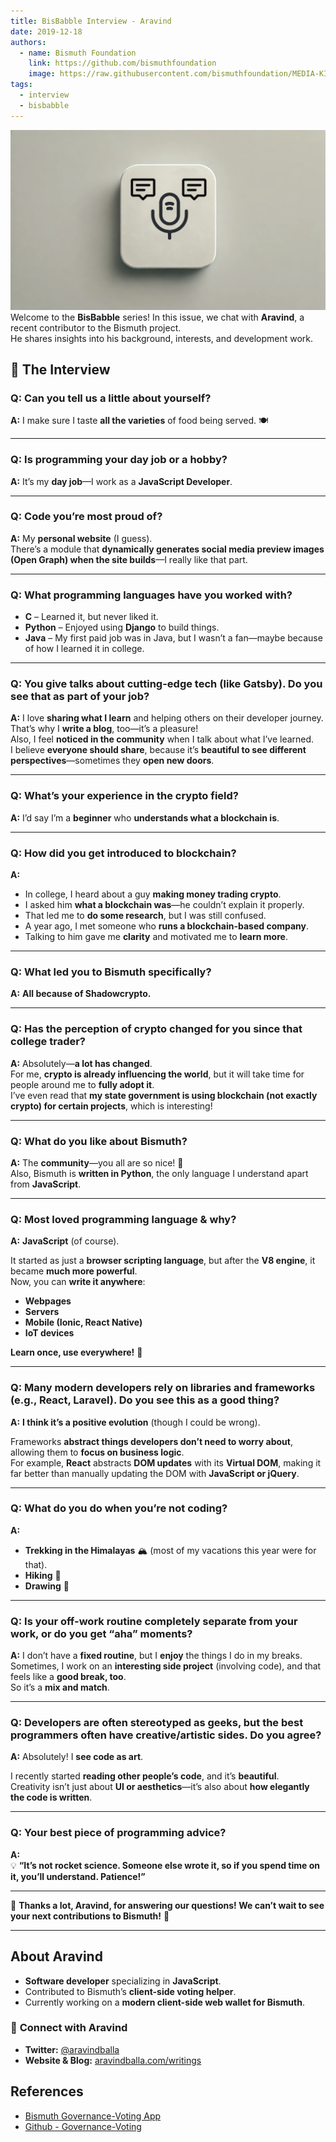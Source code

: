 ```yaml
---
title: BisBabble Interview - Aravind 
date: 2019-12-18
authors:
  - name: Bismuth Foundation
    link: https://github.com/bismuthfoundation
    image: https://raw.githubusercontent.com/bismuthfoundation/MEDIA-KIT/refs/heads/master/Logo_v2/bis300px.png
tags:
  - interview
  - bisbabble
---
```

![](/images/2020-01-18/interview.jpg)
Welcome to the **BisBabble** series! In this issue, we chat with **Aravind**, a recent contributor to the Bismuth project.  
He shares insights into his background, interests, and development work.  
<!--more-->

## 📝 The Interview  

### **Q: Can you tell us a little about yourself?**  
**A:** I make sure I taste **all the varieties** of food being served. 🍽️  

---

### **Q: Is programming your day job or a hobby?**  
**A:** It’s my **day job**—I work as a **JavaScript Developer**.  

---

### **Q: Code you’re most proud of?**  
**A:** My **personal website** (I guess).  
There’s a module that **dynamically generates social media preview images (Open Graph) when the site builds**—I really like that part.  

---

### **Q: What programming languages have you worked with?**  
- **C** – Learned it, but never liked it.  
- **Python** – Enjoyed using **Django** to build things.  
- **Java** – My first paid job was in Java, but I wasn’t a fan—maybe because of how I learned it in college.  

---

### **Q: You give talks about cutting-edge tech (like Gatsby). Do you see that as part of your job?**  
**A:** I love **sharing what I learn** and helping others on their developer journey. That’s why I **write a blog**, too—it’s a pleasure!  
Also, I feel **noticed in the community** when I talk about what I’ve learned.  
I believe **everyone should share**, because it’s **beautiful to see different perspectives**—sometimes they **open new doors**.  

---

### **Q: What’s your experience in the crypto field?**  
**A:** I’d say I’m a **beginner** who **understands what a blockchain is**.  

---

### **Q: How did you get introduced to blockchain?**  
**A:**  
- In college, I heard about a guy **making money trading crypto**.  
- I asked him **what a blockchain was**—he couldn’t explain it properly.  
- That led me to **do some research**, but I was still confused.  
- A year ago, I met someone who **runs a blockchain-based company**.  
- Talking to him gave me **clarity** and motivated me to **learn more**.  

---

### **Q: What led you to Bismuth specifically?**  
**A:** **All because of Shadowcrypto.**  

---

### **Q: Has the perception of crypto changed for you since that college trader?**  
**A:** Absolutely—**a lot has changed**.  
For me, **crypto is already influencing the world**, but it will take time for people around me to **fully adopt it**.  
I’ve even read that **my state government is using blockchain (not exactly crypto) for certain projects**, which is interesting!  

---

### **Q: What do you like about Bismuth?**  
**A:** The **community**—you all are so nice! 🤗  
Also, Bismuth is **written in Python**, the only language I understand apart from **JavaScript**.  

---

### **Q: Most loved programming language & why?**  
**A:** **JavaScript** (of course).  

It started as just a **browser scripting language**, but after the **V8 engine**, it became **much more powerful**.  
Now, you can **write it anywhere**:  
- **Webpages**  
- **Servers**  
- **Mobile (Ionic, React Native)**  
- **IoT devices**  

**Learn once, use everywhere!** 🚀  

---

### **Q: Many modern developers rely on libraries and frameworks (e.g., React, Laravel). Do you see this as a good thing?**  
**A:** **I think it’s a positive evolution** (though I could be wrong).  

Frameworks **abstract things developers don’t need to worry about**, allowing them to **focus on business logic**.  
For example, **React** abstracts **DOM updates** with its **Virtual DOM**, making it far better than manually updating the DOM with **JavaScript or jQuery**.  

---

### **Q: What do you do when you’re not coding?**  
**A:**  
- **Trekking in the Himalayas** 🏔️ (most of my vacations this year were for that).  
- **Hiking** 🚶  
- **Drawing** 🎨  

---

### **Q: Is your off-work routine completely separate from your work, or do you get “aha” moments?**  
**A:** I don’t have a **fixed routine**, but I **enjoy** the things I do in my breaks.  
Sometimes, I work on an **interesting side project** (involving code), and that feels like a **good break, too**.  
So it’s a **mix and match**.  

---

### **Q: Developers are often stereotyped as geeks, but the best programmers often have creative/artistic sides. Do you agree?**  
**A:** Absolutely! I **see code as art**.  

I recently started **reading other people’s code**, and it’s **beautiful**.  
Creativity isn’t just about **UI or aesthetics**—it’s also about **how elegantly the code is written**.  

---

### **Q: Your best piece of programming advice?**  
**A:**  
💡 **“It’s not rocket science. Someone else wrote it, so if you spend time on it, you’ll understand. Patience!”**  

---

🙏 **Thanks a lot, Aravind, for answering our questions! We can’t wait to see your next contributions to Bismuth!** 🚀  

---

## **About Aravind**  
- **Software developer** specializing in **JavaScript**.  
- Contributed to Bismuth’s **client-side voting helper**.  
- Currently working on a **modern client-side web wallet for Bismuth**.  

### 📢 **Connect with Aravind**  
- **Twitter:** [@aravindballa](https://twitter.com/aravindballa)  
- **Website & Blog:** [aravindballa.com/writings](https://aravindballa.com/writings)  
 


## References

- [Bismuth Governance-Voting App](https://bismuthfoundation.github.io/Bismuth-Voting/client-side/dist/index.html)
- [Github - Governance-Voting](https://github.com/bismuthfoundation/Bismuth-Voting)

